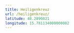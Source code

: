 ```yaml
---
title: Heiligenkreuz
url: /heiligenkreuz/
latitude: 48.2899821
longitude: 15.781134000000002
---
```

